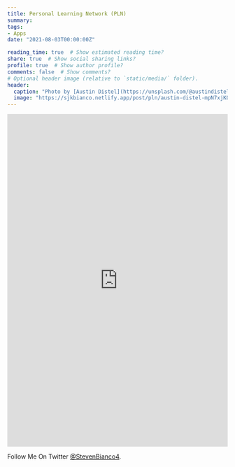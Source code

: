 ```yaml
---
title: Personal Learning Network (PLN)
summary: 
tags:
- Apps
date: "2021-08-03T00:00:00Z"

reading_time: true  # Show estimated reading time?
share: true  # Show social sharing links?
profile: true  # Show author profile?
comments: false  # Show comments?
# Optional header image (relative to `static/media/` folder).
header:
  caption: "Photo by [Austin Distel](https://unsplash.com/@austindistel?utm_source=unsplash&utm_medium=referral&utm_content=creditCopyText) on [Unsplash](https://unsplash.com/s/photos/online-social-networks?utm_source=unsplash&utm_medium=referral&utm_content=creditCopyText)"
  image: "https://sjkbianco.netlify.app/post/pln/austin-distel-mpN7xjKQ_Ns-unsplash.jpg"
---
```


<iframe class="wakeletEmbed" width="100%" height="760px" src="https://embed.wakelet.com/wakes/pGGDNr6Skgdz27WKQMlOz/list?border=1" style="border: none" allow="autoplay"></iframe><!-- Please only call https://embed-assets.wakelet.com/wakelet-embed.js once per page --><script src="https://embed-assets.wakelet.com/wakelet-embed.js" charset="UTF-8"></script>

Follow Me On Twitter [@StevenBianco4](https://twitter.com/StevenBianco4).
